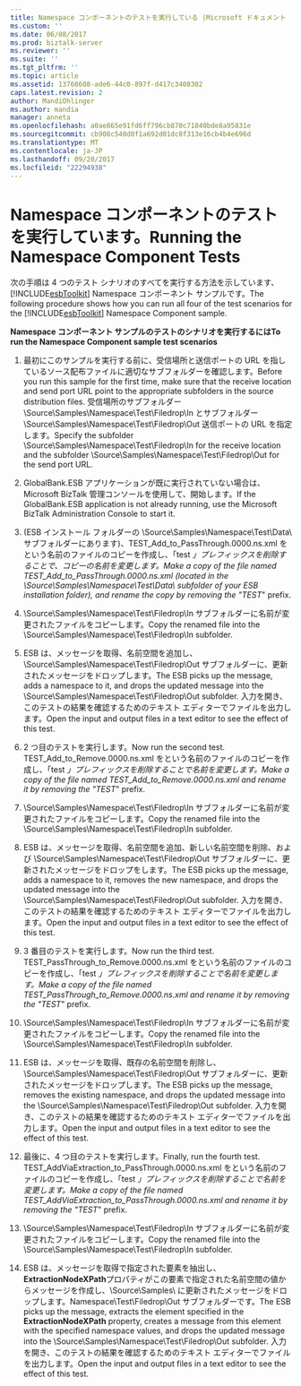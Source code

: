 ```yaml
---
title: Namespace コンポーネントのテストを実行している |Microsoft ドキュメント
ms.custom: ''
ms.date: 06/08/2017
ms.prod: biztalk-server
ms.reviewer: ''
ms.suite: ''
ms.tgt_pltfrm: ''
ms.topic: article
ms.assetid: 13768608-ade6-44c0-897f-d417c3408302
caps.latest.revision: 2
author: MandiOhlinger
ms.author: mandia
manager: anneta
ms.openlocfilehash: a0ae865e91fd6ff796cb870c71840bde8a95831e
ms.sourcegitcommit: cb908c540d8f1a692d01dc8f313e16cb4b4e696d
ms.translationtype: MT
ms.contentlocale: ja-JP
ms.lasthandoff: 09/20/2017
ms.locfileid: "22294938"
---
```

# <a name="running-the-namespace-component-tests"></a><span data-ttu-id="d9f18-102">Namespace コンポーネントのテストを実行しています。</span><span class="sxs-lookup"><span data-stu-id="d9f18-102">Running the Namespace Component Tests</span></span>
<span data-ttu-id="d9f18-103">次の手順は 4 つのテスト シナリオのすべてを実行する方法を示しています、 [!INCLUDE[esbToolkit](../includes/esbtoolkit-md.md)] Namespace コンポーネント サンプルです。</span><span class="sxs-lookup"><span data-stu-id="d9f18-103">The following procedure shows how you can run all four of the test scenarios for the [!INCLUDE[esbToolkit](../includes/esbtoolkit-md.md)] Namespace Component sample.</span></span>  
  
 <span data-ttu-id="d9f18-104">**Namespace コンポーネント サンプルのテストのシナリオを実行するには**</span><span class="sxs-lookup"><span data-stu-id="d9f18-104">**To run the Namespace Component sample test scenarios**</span></span>  
  
1.  <span data-ttu-id="d9f18-105">最初にこのサンプルを実行する前に、受信場所と送信ポートの URL を指しているソース配布ファイルに適切なサブフォルダーを確認します。</span><span class="sxs-lookup"><span data-stu-id="d9f18-105">Before you run this sample for the first time, make sure that the receive location and send port URL point to the appropriate subfolders in the source distribution files.</span></span> <span data-ttu-id="d9f18-106">受信場所のサブフォルダー \Source\Samples\Namespace\Test\Filedrop\In とサブフォルダー \Source\Samples\Namespace\Test\Filedrop\Out 送信ポートの URL を指定します。</span><span class="sxs-lookup"><span data-stu-id="d9f18-106">Specify the subfolder \Source\Samples\Namespace\Test\Filedrop\In for the receive location and the subfolder \Source\Samples\Namespace\Test\Filedrop\Out for the send port URL.</span></span>  
  
2.  <span data-ttu-id="d9f18-107">GlobalBank.ESB アプリケーションが既に実行されていない場合は、Microsoft BizTalk 管理コンソールを使用して、開始します。</span><span class="sxs-lookup"><span data-stu-id="d9f18-107">If the GlobalBank.ESB application is not already running, use the Microsoft BizTalk Administration Console to start it.</span></span>  
  
3.  <span data-ttu-id="d9f18-108">(ESB インストール フォルダーの \Source\Samples\Namespace\Test\Data\ サブフォルダーにあります)、TEST_Add_to_PassThrough.0000.ns.xml をという名前のファイルのコピーを作成し、「test _」プレフィックスを削除することで、コピーの名前を変更します。</span><span class="sxs-lookup"><span data-stu-id="d9f18-108">Make a copy of the file named TEST_Add_to_PassThrough.0000.ns.xml (located in the \Source\Samples\Namespace\Test\Data\ subfolder of your ESB installation folder), and rename the copy by removing the "TEST_" prefix.</span></span>  
  
4.  <span data-ttu-id="d9f18-109">\Source\Samples\Namespace\Test\Filedrop\In サブフォルダーに名前が変更されたファイルをコピーします。</span><span class="sxs-lookup"><span data-stu-id="d9f18-109">Copy the renamed file into the \Source\Samples\Namespace\Test\Filedrop\In subfolder.</span></span>  
  
5.  <span data-ttu-id="d9f18-110">ESB は、メッセージを取得、名前空間を追加し、\Source\Samples\Namespace\Test\Filedrop\Out サブフォルダーに、更新されたメッセージをドロップします。</span><span class="sxs-lookup"><span data-stu-id="d9f18-110">The ESB picks up the message, adds a namespace to it, and drops the updated message into the \Source\Samples\Namespace\Test\Filedrop\Out subfolder.</span></span> <span data-ttu-id="d9f18-111">入力を開き、このテストの結果を確認するためのテキスト エディターでファイルを出力します。</span><span class="sxs-lookup"><span data-stu-id="d9f18-111">Open the input and output files in a text editor to see the effect of this test.</span></span>  
  
6.  <span data-ttu-id="d9f18-112">2 つ目のテストを実行します。</span><span class="sxs-lookup"><span data-stu-id="d9f18-112">Now run the second test.</span></span> <span data-ttu-id="d9f18-113">TEST_Add_to_Remove.0000.ns.xml をという名前のファイルのコピーを作成し、「test _」プレフィックスを削除することで名前を変更します。</span><span class="sxs-lookup"><span data-stu-id="d9f18-113">Make a copy of the file named TEST_Add_to_Remove.0000.ns.xml and rename it by removing the "TEST_" prefix.</span></span>  
  
7.  <span data-ttu-id="d9f18-114">\Source\Samples\Namespace\Test\Filedrop\In サブフォルダーに名前が変更されたファイルをコピーします。</span><span class="sxs-lookup"><span data-stu-id="d9f18-114">Copy the renamed file into the \Source\Samples\Namespace\Test\Filedrop\In subfolder.</span></span>  
  
8.  <span data-ttu-id="d9f18-115">ESB は、メッセージを取得、名前空間を追加、新しい名前空間を削除、および \Source\Samples\Namespace\Test\Filedrop\Out サブフォルダーに、更新されたメッセージをドロップをします。</span><span class="sxs-lookup"><span data-stu-id="d9f18-115">The ESB picks up the message, adds a namespace to it, removes the new namespace, and drops the updated message into the \Source\Samples\Namespace\Test\Filedrop\Out subfolder.</span></span> <span data-ttu-id="d9f18-116">入力を開き、このテストの結果を確認するためのテキスト エディターでファイルを出力します。</span><span class="sxs-lookup"><span data-stu-id="d9f18-116">Open the input and output files in a text editor to see the effect of this test.</span></span>  
  
9. <span data-ttu-id="d9f18-117">3 番目のテストを実行します。</span><span class="sxs-lookup"><span data-stu-id="d9f18-117">Now run the third test.</span></span> <span data-ttu-id="d9f18-118">TEST_PassThrough_to_Remove.0000.ns.xml をという名前のファイルのコピーを作成し、「test _」プレフィックスを削除することで名前を変更します。</span><span class="sxs-lookup"><span data-stu-id="d9f18-118">Make a copy of the file named TEST_PassThrough_to_Remove.0000.ns.xml and rename it by removing the "TEST_" prefix.</span></span>  
  
10. <span data-ttu-id="d9f18-119">\Source\Samples\Namespace\Test\Filedrop\In サブフォルダーに名前が変更されたファイルをコピーします。</span><span class="sxs-lookup"><span data-stu-id="d9f18-119">Copy the renamed file into the \Source\Samples\Namespace\Test\Filedrop\In subfolder.</span></span>  
  
11. <span data-ttu-id="d9f18-120">ESB は、メッセージを取得、既存の名前空間を削除し、\Source\Samples\Namespace\Test\Filedrop\Out サブフォルダーに、更新されたメッセージをドロップします。</span><span class="sxs-lookup"><span data-stu-id="d9f18-120">The ESB picks up the message, removes the existing namespace, and drops the updated message into the \Source\Samples\Namespace\Test\Filedrop\Out subfolder.</span></span> <span data-ttu-id="d9f18-121">入力を開き、このテストの結果を確認するためのテキスト エディターでファイルを出力します。</span><span class="sxs-lookup"><span data-stu-id="d9f18-121">Open the input and output files in a text editor to see the effect of this test.</span></span>  
  
12. <span data-ttu-id="d9f18-122">最後に、4 つ目のテストを実行します。</span><span class="sxs-lookup"><span data-stu-id="d9f18-122">Finally, run the fourth test.</span></span> <span data-ttu-id="d9f18-123">TEST_AddViaExtraction_to_PassThrough.0000.ns.xml をという名前のファイルのコピーを作成し、「test _」プレフィックスを削除することで名前を変更します。</span><span class="sxs-lookup"><span data-stu-id="d9f18-123">Make a copy of the file named TEST_AddViaExtraction_to_PassThrough.0000.ns.xml and rename it by removing the "TEST_" prefix.</span></span>  
  
13. <span data-ttu-id="d9f18-124">\Source\Samples\Namespace\Test\Filedrop\In サブフォルダーに名前が変更されたファイルをコピーします。</span><span class="sxs-lookup"><span data-stu-id="d9f18-124">Copy the renamed file into the \Source\Samples\Namespace\Test\Filedrop\In subfolder.</span></span>  
  
14. <span data-ttu-id="d9f18-125">ESB は、メッセージを取得で指定された要素を抽出し、 **ExtractionNodeXPath**プロパティがこの要素で指定された名前空間の値からメッセージを作成し、\Source\Samples\ に更新されたメッセージをドロップします。Namespace\Test\Filedrop\Out サブフォルダーです。</span><span class="sxs-lookup"><span data-stu-id="d9f18-125">The ESB picks up the message, extracts the element specified in the **ExtractionNodeXPath** property, creates a message from this element with the specified namespace values, and drops the updated message into the \Source\Samples\Namespace\Test\Filedrop\Out subfolder.</span></span> <span data-ttu-id="d9f18-126">入力を開き、このテストの結果を確認するためのテキスト エディターでファイルを出力します。</span><span class="sxs-lookup"><span data-stu-id="d9f18-126">Open the input and output files in a text editor to see the effect of this test.</span></span>
